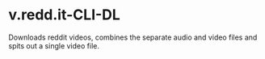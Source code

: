 # v.redd.it-CLI-DL
Downloads reddit videos, combines the separate audio and video files and spits out a single video file.
